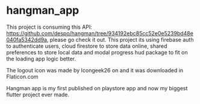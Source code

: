 # hangman_app

This project is consuming this API: https://github.com/despo/hangman/tree/934192ebc85cc52e0e5239bd48e040fa5342dd9a, please go check it out.
This project its using firebase auth to authenticate users, cloud firestore to store data online, shared preferences to store local data and modal progress hud package to fit on the loading app logic better.

The logout icon was made by Icongeek26 on and it was downloaded in Flaticon.com

Hangman app is my first published on playstore app and now my biggest flutter project ever made.
